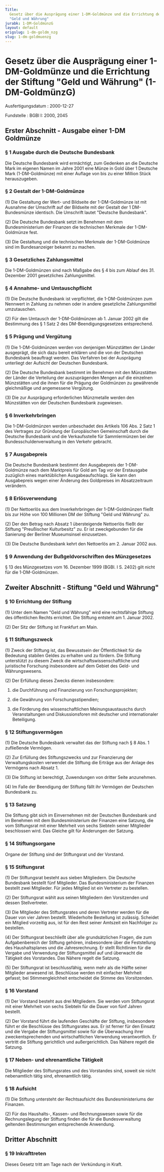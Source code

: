 ```yaml
---
Title:
  Gesetz über die Ausprägung einer 1-DM-Goldmünze und die Errichtung der Stiftung
  "Geld und Währung"
jurabk: 1-DM-GoldmünzG
layout: default
origslug: 1-dm-goldm_nzg
slug: 1-dm-goldmuenzg
---
```


# Gesetz über die Ausprägung einer 1-DM-Goldmünze und die Errichtung der Stiftung "Geld und Währung" (1-DM-GoldmünzG)

Ausfertigungsdatum
: 2000-12-27

Fundstelle
: BGBl I: 2000, 2045

## Erster Abschnitt - Ausgabe einer 1-DM Goldmünze

### § 1 Ausgabe durch die Deutsche Bundesbank

Die Deutsche Bundesbank wird ermächtigt, zum Gedenken an die Deutsche
Mark im eigenen Namen im Jahre 2001 eine Münze in Gold über 1 Deutsche
Mark (1-DM-Goldmünze) mit einer Auflage von bis zu einer Million Stück
herauszugeben.

### § 2 Gestalt der 1-DM-Goldmünze

(1) Die Gestaltung der Wert- und Bildseite der 1-DM-Goldmünze ist mit
Ausnahme der Umschrift auf der Bildseite mit der Gestalt der 1 DM-
Bundesmünze identisch. Die Umschrift lautet "Deutsche Bundesbank".

(2) Die Deutsche Bundesbank setzt im Benehmen mit dem
Bundesministerium der Finanzen die technischen Merkmale der 1-DM-
Goldmünze fest.

(3) Die Gestaltung und die technischen Merkmale der 1-DM-Goldmünze
sind im Bundesanzeiger bekannt zu machen.

### § 3 Gesetzliches Zahlungsmittel

Die 1-DM-Goldmünzen sind nach Maßgabe des § 4 bis zum Ablauf des 31.
Dezember 2001 gesetzliches Zahlungsmittel.

### § 4 Annahme- und Umtauschpflicht

(1) Die Deutsche Bundesbank ist verpflichtet, die 1-DM-Goldmünzen zum
Nennwert in Zahlung zu nehmen oder in andere gesetzliche
Zahlungsmittel umzutauschen.

(2) Für den Umtausch der 1-DM-Goldmünzen ab 1. Januar 2002 gilt die
Bestimmung des § 1 Satz 2 des DM-Beendigungsgesetzes entsprechend.

### § 5 Prägung und Vergütung

(1) Die 1-DM-Goldmünzen werden von denjenigen Münzstätten der Länder
ausgeprägt, die sich dazu bereit erklären und die von der Deutschen
Bundesbank beauftragt werden. Das Verfahren bei der Ausprägung
unterliegt der Aufsicht der Deutschen Bundesbank.

(2) Die Deutsche Bundesbank bestimmt im Benehmen mit den Münzstätten
der Länder die Verteilung der auszuprägenden Mengen auf die einzelnen
Münzstätten und die ihnen für die Prägung der Goldmünzen zu gewährende
gleichmäßige und angemessene Vergütung.

(3) Die zur Ausprägung erforderlichen Münzmetalle werden den
Münzstätten von der Deutschen Bundesbank zugewiesen.

### § 6 Inverkehrbringen

Die 1-DM-Goldmünzen werden unbeschadet des Artikels 106 Abs. 2 Satz 1
des Vertrages zur Gründung der Europäischen Gemeinschaft durch die
Deutsche Bundesbank und die Verkaufsstelle für Sammlermünzen bei der
Bundesschuldenverwaltung in den Verkehr gebracht.

### § 7 Ausgabepreis

Die Deutsche Bundesbank bestimmt den Ausgabepreis der 1-DM-Goldmünze
nach dem Marktpreis für Gold am Tag vor der Erstausgabe zuzüglich
eines marktüblichen Ausgabeaufschlags. Sie kann den Ausgabepreis wegen
einer Änderung des Goldpreises im Absatzzeitraum verändern.

### § 8 Erlösverwendung

(1) Der Nettoerlös aus dem Inverkehrbringen der 1-DM-Goldmünzen fließt
bis zur Höhe von 100 Millionen DM der Stiftung "Geld und Währung" zu.

(2) Der den Betrag nach Absatz 1 übersteigende Nettoerlös fließt der
Stiftung "Preußischer Kulturbesitz" zu. Er ist zweckgebunden für die
Sanierung der Berliner Museumsinsel einzusetzen.

(3) Die Deutsche Bundesbank kehrt den Nettoerlös am 2. Januar 2002
aus.

### § 9 Anwendung der Bußgeldvorschriften des Münzgesetzes

§ 13 des Münzgesetzes vom 16. Dezember 1999 (BGBl. I S. 2402) gilt
nicht für die 1-DM-Goldmünzen.

## Zweiter Abschnitt - Stiftung "Geld und Währung"

### § 10 Errichtung der Stiftung

(1) Unter dem Namen "Geld und Währung" wird eine rechtsfähige Stiftung
des öffentlichen Rechts errichtet. Die Stiftung entsteht am 1. Januar
2002\.

(2) Der Sitz der Stiftung ist Frankfurt am Main.

### § 11 Stiftungszweck

(1) Zweck der Stiftung ist, das Bewusstsein der Öffentlichkeit für die
Bedeutung stabilen Geldes zu erhalten und zu fördern. Die Stiftung
unterstützt zu diesem Zweck die wirtschaftswissenschaftliche und
juristische Forschung insbesondere auf dem Gebiet des Geld- und
Währungswesens.

(2) Der Erfüllung dieses Zwecks dienen insbesondere:

1.  die Durchführung und Finanzierung von Forschungsprojekten;

2.  die Gewährung von Forschungsstipendien;

3.  die Förderung des wissenschaftlichen Meinungsaustauschs durch
    Veranstaltungen und Diskussionsforen mit deutscher und internationaler
    Beteiligung.

### § 12 Stiftungsvermögen

(1) Die Deutsche Bundesbank verwaltet das der Stiftung nach § 8 Abs. 1
zufließende Vermögen.

(2) Zur Erfüllung des Stiftungszwecks und zur Finanzierung der
Verwaltungskosten verwendet die Stiftung die Erträge aus der Anlage
des Vermögens nach Absatz 1.

(3) Die Stiftung ist berechtigt, Zuwendungen von dritter Seite
anzunehmen.

(4) Im Falle der Beendigung der Stiftung fällt ihr Vermögen der
Deutschen Bundesbank zu.

### § 13 Satzung

Die Stiftung gibt sich im Einvernehmen mit der Deutschen Bundesbank
und im Benehmen mit dem Bundesministerium der Finanzen eine Satzung,
die vom Stiftungsrat mit einer Mehrheit von sechs Siebteln seiner
Mitglieder beschlossen wird. Das Gleiche gilt für Änderungen der
Satzung.

### § 14 Stiftungsorgane

Organe der Stiftung sind der Stiftungsrat und der Vorstand.

### § 15 Stiftungsrat

(1) Der Stiftungsrat besteht aus sieben Mitgliedern. Die Deutsche
Bundesbank bestellt fünf Mitglieder. Das Bundesministerium der
Finanzen bestellt zwei Mitglieder. Für jedes Mitglied ist ein
Vertreter zu bestellen.

(2) Der Stiftungsrat wählt aus seinen Mitgliedern den Vorsitzenden und
dessen Stellvertreter.

(3) Die Mitglieder des Stiftungsrates und deren Vertreter werden für
die Dauer von vier Jahren bestellt. Wiederholte Bestellung ist
zulässig. Scheidet ein Mitglied vorzeitig aus, ist für den Rest seiner
Amtszeit ein Nachfolger zu bestellen.

(4) Der Stiftungsrat beschließt über alle grundsätzlichen Fragen, die
zum Aufgabenbereich der Stiftung gehören, insbesondere über die
Feststellung des Haushaltsplanes und die Jahresrechnung. Er stellt
Richtlinien für die Vergabe und Verwendung der Stiftungsmittel auf und
überwacht die Tätigkeit des Vorstandes. Das Nähere regelt die Satzung.

(5) Der Stiftungsrat ist beschlussfähig, wenn mehr als die Hälfte
seiner Mitglieder anwesend ist. Beschlüsse werden mit einfacher
Mehrheit gefasst; bei Stimmengleichheit entscheidet die Stimme des
Vorsitzenden.

### § 16 Vorstand

(1) Der Vorstand besteht aus drei Mitgliedern. Sie werden vom
Stiftungsrat mit einer Mehrheit von sechs Siebteln für die Dauer von
fünf Jahren bestellt.

(2) Der Vorstand führt die laufenden Geschäfte der Stiftung,
insbesondere führt er die Beschlüsse des Stiftungsrates aus. Er ist
ferner für den Einsatz und die Vergabe der Stiftungsmittel sowie für
die Überwachung ihrer zweckentsprechenden und wirtschaftlichen
Verwendung verantwortlich. Er vertritt die Stiftung gerichtlich und
außergerichtlich. Das Nähere regelt die Satzung.

### § 17 Neben- und ehrenamtliche Tätigkeit

Die Mitglieder des Stiftungsrates und des Vorstandes sind, soweit sie
nicht nebenamtlich tätig sind, ehrenamtlich tätig.

### § 18 Aufsicht

(1) Die Stiftung untersteht der Rechtsaufsicht des Bundesministeriums
der Finanzen.

(2) Für das Haushalts-, Kassen- und Rechnungswesen sowie für die
Rechnungslegung der Stiftung finden die für die Bundesverwaltung
geltenden Bestimmungen entsprechende Anwendung.

## Dritter Abschnitt

### § 19 Inkrafttreten

Dieses Gesetz tritt am Tage nach der Verkündung in Kraft.
